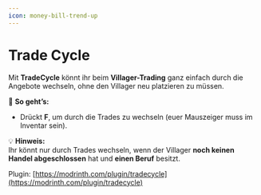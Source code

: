 ```yaml
---
icon: money-bill-trend-up
---
```


# Trade Cycle

Mit **TradeCycle** könnt ihr beim **Villager-Trading** ganz einfach durch die Angebote wechseln, ohne den Villager neu platzieren zu müssen.

🔹 **So geht’s:**

* Drückt **F**, um durch die Trades zu wechseln (euer Mauszeiger muss im Inventar sein).

💡 **Hinweis:**\
Ihr könnt nur durch Trades wechseln, wenn der Villager **noch keinen Handel abgeschlossen** hat und **einen Beruf** besitzt.

Plugin: [https://modrinth.com/plugin/tradecycle](https://modrinth.com/plugin/tradecycle)

